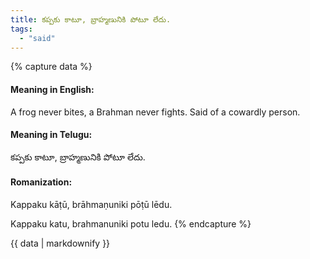 ```yaml
---
title: కప్పకు కాటూ, బ్రాహ్మణునికి పోటూ లేదు.
tags:
  - "said"
---
```


{% capture data %}
#### Meaning in English:
A frog never bites, a Brahman never fights.
Said of a cowardly person.

#### Meaning in Telugu:
కప్పకు కాటూ, బ్రాహ్మణునికి పోటూ లేదు.

#### Romanization:
Kappaku kāṭū, brāhmaṇuniki pōṭū lēdu.

Kappaku katu, brahmanuniki potu ledu.
{% endcapture %}

{{ data | markdownify }}

